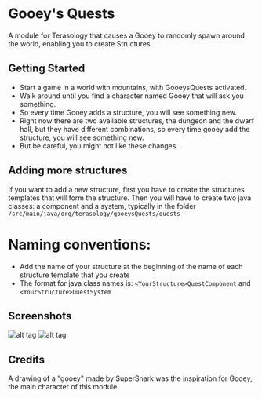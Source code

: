 #  Gooey's Quests

A module for Terasology that causes a Gooey to randomly spawn around the world, enabling you to create Structures.

## Getting Started

- Start a game in a world with mountains, with GooeysQuests activated.
- Walk around until you find a character named Gooey that will ask you something.
- So every time Gooey adds a structure, you will see something new.
- Right now there are two available structures, the dungeon and the dwarf hall, but they have different combinations, so every time gooey add the structure, you will see something new.
- But be careful, you might not like these changes.

## Adding more structures

If you want to add a new structure, first you have to create the structures templates that will form the structure. Then you will have to create two java classes: a component and a system, typically in the folder `/src/main/java/org/terasology/gooeysQuests/quests`
# Naming conventions:
- Add the name of your structure at the beginning of the name of each structure template that you create
- The format for java class names is: `<YourStructure>QuestComponent` and `<YourStructure>QuestSystem`

## Screenshots

![alt tag](https://user-images.githubusercontent.com/33598488/34733694-92fda2b6-f569-11e7-9d65-a324abc9c5f2.jpg)
![alt tag](https://user-images.githubusercontent.com/33598488/34733696-9530241e-f569-11e7-97ad-9e973f0647b6.jpg)

## Credits

A drawing of a "gooey" made by SuperSnark was the inspiration for Gooey, the main character of this module.

